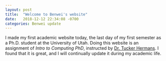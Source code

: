 ```yaml
---
layout: post
title:  "Welcome to Benwei's website"
date:   2018-12-12 22:34:08 -0700
categories: Benwei update
---
```

I made my first academic website today, the last day of my first semester as a Ph.D. student at the University of Utah. Doing this website is an assignment of *Intro to Computing PhD*, instructed by [Dr. Tucker Hermans](https://www.cs.utah.edu/~thermans/). I found that it is great, and I will continually update it during my academic life.
